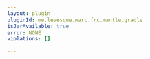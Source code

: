 ```yaml
---
layout: plugin
pluginId: me.levesque.marc.frc.mantle.gradle
isJarAvailable: true
error: NONE
violations: []

---
```

